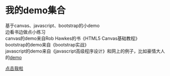 我的demo集合  
====
基于canvas、javascript、bootstrap的小demo   
边看书边做点小练习  
canvas的demo来自Rob Hawkes的书《HTML5 Canvas基础教程》     
bootstrap的demo来自《bootstrap实战》  
javascript的demo来自《javascript高级程序设计》和网上的例子，比如豪情大人的[demo](http://jikeytang.github.io/)    

[点击我啦](https://heyue-99.github.io/demo/)
